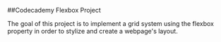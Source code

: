 ##Codecademy Flexbox Project

The goal of this project is to implement a grid system using the flexbox property in order to stylize and create a webpage's layout. 
